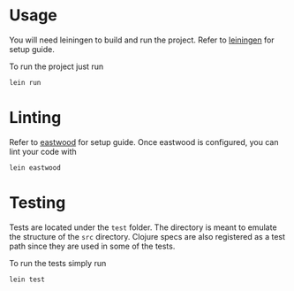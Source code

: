# Usage
You will need leiningen to build and run the project. Refer to
[leiningen](https://github.com/technomancy/leiningen) for setup guide.

To run the project just run

`lein run`

# Linting
Refer to [eastwood](https://github.com/jonase/eastwood) for setup guide.
Once eastwood is configured, you can lint your code with

`lein eastwood`

# Testing

Tests are located under the `test` folder. The directory is meant to
emulate the structure of the `src` directory. Clojure specs are also
registered as a test path since they are used in some of the tests.

To run the tests simply run

`lein test`